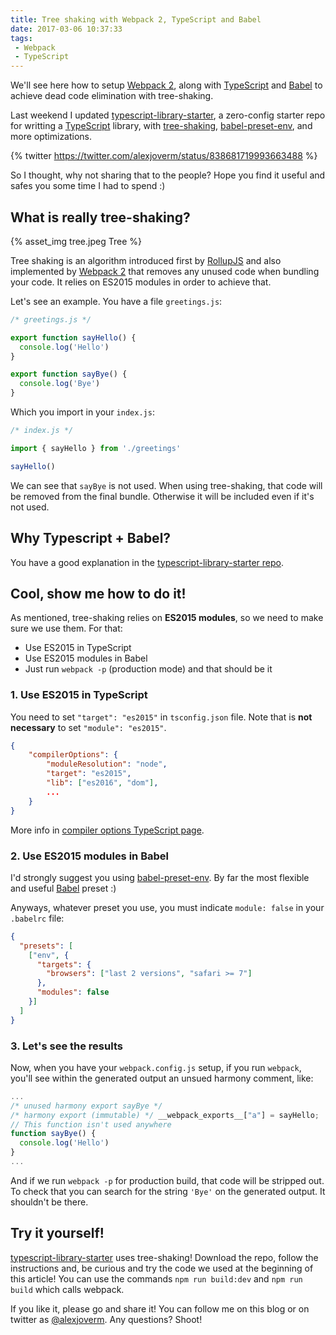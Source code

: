 ```yaml
---
title: Tree shaking with Webpack 2, TypeScript and Babel
date: 2017-03-06 10:37:33
tags:
 - Webpack
 - TypeScript
---
```


We'll see here how to setup [Webpack 2](https://webpack.js.org), along with [TypeScript](https://www.typescriptlang.org/) and [Babel](https://babeljs.io/) to achieve dead code elimination with tree-shaking.

<!-- more -->

Last weekend I updated [typescript-library-starter](https://github.com/alexjoverm/typescript-library-starter), a zero-config starter repo for writting a [TypeScript](https://www.typescriptlang.org/)  library, with [tree-shaking](https://webpack.js.org/guides/tree-shaking), [babel-preset-env](https://github.com/babel/babel-preset-env), and more optimizations.

{% twitter https://twitter.com/alexjoverm/status/838681719993663488 %}

So I thought, why not sharing that to the people? Hope you find it useful and safes you some time I had to spend :)

## What is really tree-shaking?

{% asset_img tree.jpeg Tree %}

Tree shaking is an algorithm introduced first by [RollupJS](http://rollupjs.org/) and also implemented by [Webpack 2](https://webpack.js.org/guides/tree-shaking) that removes any unused code when bundling your code. It relies on ES2015 modules in order to achieve that.

Let's see an example. You have a file `greetings.js`:

```javascript
/* greetings.js */

export function sayHello() {
  console.log('Hello')
}

export function sayBye() {
  console.log('Bye')
}
```

Which you import in your `index.js`:

```javascript
/* index.js */

import { sayHello } from './greetings'

sayHello()
```

We can see that `sayBye` is not used. When using tree-shaking, that code will be removed from the final bundle. Otherwise it will be included even if it's not used.

## Why Typescript + Babel?

You have a good explanation in the [typescript-library-starter repo](https://github.com/alexjoverm/typescript-library-starter#why-using-typescript-and-babel).

## Cool, show me how to do it!

As mentioned, tree-shaking relies on **ES2015 modules**, so we need to make sure we use them. For that:

 - Use ES2015 in TypeScript
 - Use ES2015 modules in Babel
 - Just run `webpack -p` (production mode) and that should be it

### 1. Use ES2015 in TypeScript

You need to set `"target": "es2015"` in `tsconfig.json` file. Note that is **not necessary** to set `"module": "es2015"`.

```json
{
    "compilerOptions": {
        "moduleResolution": "node",
        "target": "es2015",
        "lib": ["es2016", "dom"],
        ...
    }
}
```

More info in [compiler options TypeScript page](https://www.typescriptlang.org/docs/handbook/compiler-options.html).

### 2. Use ES2015 modules in Babel

I'd strongly suggest you using [babel-preset-env](https://github.com/babel/babel-preset-env). By far the most flexible and useful [Babel](https://babeljs.io/) preset :)

Anyways, whatever preset you use, you must indicate `module: false` in your `.babelrc` file:

```json
{
  "presets": [
    ["env", {
      "targets": {
        "browsers": ["last 2 versions", "safari >= 7"]
      },
      "modules": false
    }]
  ]
}
```

### 3. Let's see the results

Now, when you have your `webpack.config.js` setup, if you run `webpack`, you'll see within the generated output an unsued harmony comment, like:

```javascript
...
/* unused harmony export sayBye */
/* harmony export (immutable) */ __webpack_exports__["a"] = sayHello;
// This function isn't used anywhere
function sayBye() {
  console.log('Hello')
}
...
```

And if we run `webpack -p` for production build, that code will be stripped out. To check that you can search for the string `'Bye'` on the generated output. It shouldn't be there.

## Try it yourself!

[typescript-library-starter](https://github.com/alexjoverm/typescript-library-starter) uses tree-shaking! Download the repo, follow the instructions and, be curious and try the code we used at the beginning of this article! You can use the commands `npm run build:dev` and `npm run build` which calls webpack.

If you like it, please go and share it! You can follow me on this blog or on twitter as [@alexjoverm](https://twitter.com/alexjoverm). Any questions? Shoot!
